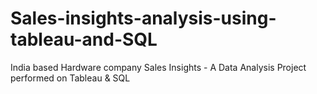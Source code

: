 # Sales-insights-analysis-using-tableau-and-SQL
India based Hardware company Sales Insights - A Data Analysis Project performed on Tableau &amp; SQL
